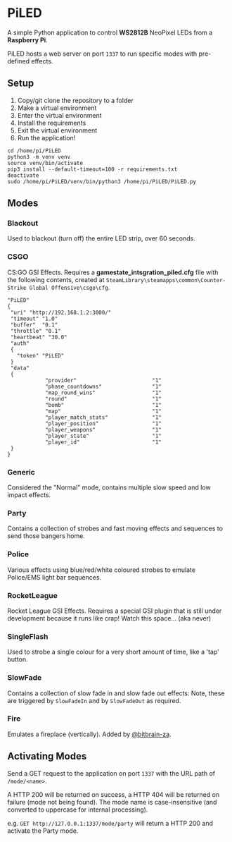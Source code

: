 # PiLED 
A simple Python application to control **WS2812B** NeoPixel LEDs from a **Raspberry Pi**.

PiLED hosts a web server on port `1337` to run specific modes with pre-defined effects.


## Setup
1. Copy/git clone the repository to a folder
2. Make a virtual environment 
3. Enter the virtual environment
4. Install the requirements 
5. Exit the virtual environment 
6. Run the application! 

```
cd /home/pi/PiLED
python3 -m venv venv
source venv/bin/activate
pip3 install --default-timeout=100 -r requirements.txt
deactivate
sudo /home/pi/PiLED/venv/bin/python3 /home/pi/PiLED/PiLED.py
```


## Modes
### Blackout
Used to blackout (turn off) the entire LED strip, over 60 seconds.

### CSGO
CS:GO GSI Effects. Requires a **gamestate_intsgration_piled.cfg** file with the following contents, created at `SteamLibrary\steamapps\common\Counter-Strike Global Offensive\csgo\cfg`.
```
"PiLED"
{
 "uri" "http://192.168.1.2:3000/"
 "timeout" "1.0"
 "buffer"  "0.1"
 "throttle" "0.1"
 "heartbeat" "30.0"
 "auth"
 {
   "token" "PiLED"
 }
 "data"
 {
            "provider"                        "1"
            "phase_countdowns"                "1"
            "map_round_wins"                  "1"
            "round"                           "1"
            "bomb"                            "1"
            "map"                             "1"
            "player_match_stats"              "1"
            "player_position"                 "1"
            "player_weapons"                  "1"
            "player_state"                    "1"
            "player_id"                       "1"
 }
}
```

### Generic
Considered the "Normal" mode, contains multiple slow speed and low impact effects.

### Party
Contains a collection of strobes and fast moving effects and sequences to send those bangers home.

### Police
Various effects using blue/red/white coloured strobes to emulate Police/EMS light bar sequences.

### RocketLeague
Rocket League GSI Effects. 
Requires a special GSI plugin that is still under development because it runs like crap! Watch this space... (aka never)

### SingleFlash
Used to strobe a single colour for a very short amount of time, like a 'tap' button.

### SlowFade
Contains a collection of slow fade in and slow fade out effects: Note, these are triggered by `SlowFadeIn` and by `SlowFadeOut` as required.

### Fire
Emulates a fireplace (vertically). Added by [@bitbrain-za](https://github.com/bitbrain-za/PiLED).


## Activating Modes
Send a GET request to the application on port `1337` with the URL path of `/mode/<name>`.

A HTTP 200 will be returned on success, a HTTP 404 will be returned on failure (mode not being found). 
The mode name is case-insensitive (and converted to uppercase for internal processing).

e.g. `GET http://127.0.0.1:1337/mode/party` will return a HTTP 200 and activate the Party mode.